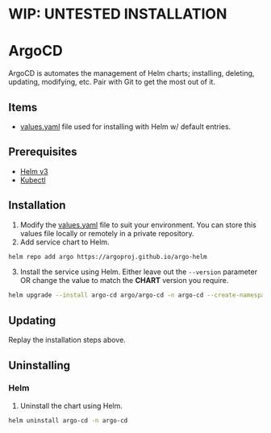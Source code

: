 # WIP: UNTESTED INSTALLATION
# ArgoCD
ArgoCD is automates the management of Helm charts; installing, deleting, updating, modifying, etc. Pair with Git to get the most out of it.

## Items
* [values.yaml](values.yaml) file used for installing with Helm w/ default entries.

## Prerequisites
* [Helm v3](https://helm.sh/docs/intro/install/)
* [Kubectl](https://kubernetes.io/docs/tasks/tools/#kubectl)

## Installation
1. Modify the [values.yaml](values.yaml) file to suit your environment. You can store this values file locally or remotely in a private repository.
2. Add service chart to Helm.
```bash
helm repo add argo https://argoproj.github.io/argo-helm
```
3. Install the service using Helm. Either leave out the `--version` parameter OR change the value to match the **CHART** version you require.
```bash
helm upgrade --install argo-cd argo/argo-cd -n argo-cd --create-namespace -f values.yaml --version 7.4.5 --atomic
```

## Updating
Replay the installation steps above.

## Uninstalling
### Helm
1. Uninstall the chart using Helm.
```bash
helm uninstall argo-cd -n argo-cd
```
